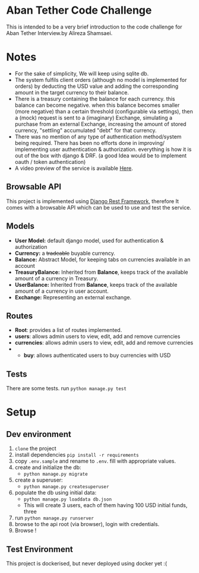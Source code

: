 # Aban Tether Code Challenge
This is intended to be a very brief introduction to the code challenge for Aban Tether Interview.by Alireza Shamsaei.

# Notes

* For the sake of simplicity, We will keep using sqlite db.
* The system fulfils client orders (although no model is implemented for orders) by deducting the USD value and adding the corresponding amount in the target currency to their balance.
* There is a treasury containing the balance for each currency. this balance can become negative. when this balance becomes smaller (more negative) than a certain threshold (configurable via settings), then a (mock) request is sent to a (imaginary) Exchange, simulating a purchase from an external Exchange, increasing the amount of stored currency, "settling" accumulated "debt" for that currency.
* There was no mention of any type of authentication method/system  being required. There has been no efforts done in improving/ implementing user authentication & authorization. everything is how it is out of the box with django & DRF.  (a good Idea would be to implement oauth / token authentication)
* A video preview of the service is available [Here](https://drive.google.com/file/d/1-Csw4-X3eqp6fcZgpeU_5rh_v0bQUgKL/view?usp=sharing).

## Browsable API
This project is implemented using [Django Rest Framework](https://www.django-rest-framework.org/), therefore It comes with a browsable API which can be used to use and test the service.

## Models
 - **User Model:** default django model, used for authentication & authorization
 - **Currency:**  a ~~tradeable~~ buyable currency.
 - **Balance:** Abstract Model, for keeping tabs on currencies available in an account
 - **TreasuryBalance:** Inherited from **Balance**, keeps track of the available amount of a currency in Treasury.
 - **UserBalance:** Inherited from **Balance**, keeps track of the available amount of a currency in user account.
 - **Exchange:** Representing an external exchange. 


## Routes
- **Root**: provides a list of routes implemented.
- **users**: allows admin users to view, edit, add and remove currencies 
- **currencies**: allows admin users to view, edit, add and remove currencies 
- - **buy**: allows authenticated users to buy currencies with USD

## Tests
There are some tests. run `python manage.py test`

# Setup
## Dev environment
1. `clone` the project
2. install dependencies `pip install -r requirements`
3. copy `.env.sample` and rename to `.env`. fill with appropriate values.
4. create and initialize the db:
	-  `python manage.py migrate`
5. create a superuser:
	- `python manage.py createsuperuser`
6. populate the db using initial data: 
	- `python manage.py loaddata db.json`
	- This will create 3 users, each of them having 100 USD initial funds, three 
7. run `python manage.py runserver`
8. browse to the api root (via browser), login with credentials.
9. Browse !

## Test Environment
This project is dockerised, but never deployed using docker yet :(
